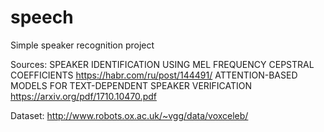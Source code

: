 # speech
Simple speaker recognition project

Sources:
SPEAKER IDENTIFICATION USING MEL FREQUENCY CEPSTRAL COEFFICIENTS https://habr.com/ru/post/144491/
ATTENTION-BASED MODELS FOR TEXT-DEPENDENT SPEAKER VERIFICATION https://arxiv.org/pdf/1710.10470.pdf

Dataset: http://www.robots.ox.ac.uk/~vgg/data/voxceleb/
